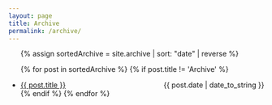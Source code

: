 ```yaml
---
layout: page
title: Archive
permalink: /archive/
---
```


<ul>
{% assign sortedArchive = site.archive | sort: "date" | reverse %}

{% for post in sortedArchive %}
    {% if post.title != 'Archive' %}
    <li>
        <a href="{{ post.url }}" title="{{ post.title }}">{{ post.title }}</a> 
        <span style="float: right;">{{ post.date | date_to_string }}</span>
    </li>
    {% endif %}
{% endfor %}

</ul>